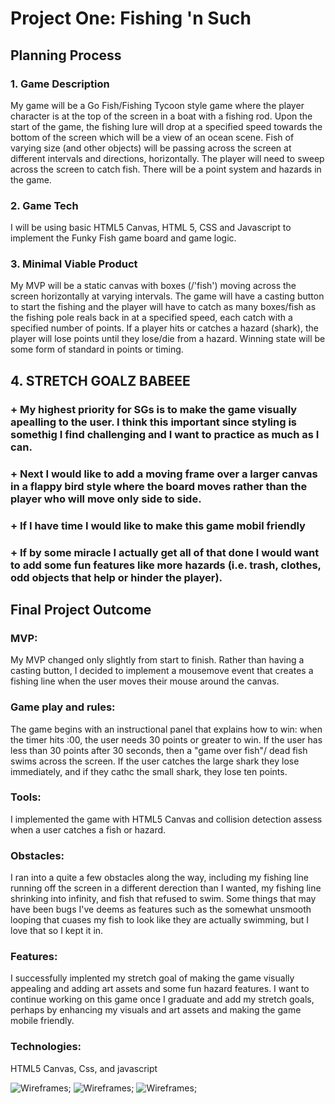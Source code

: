 # **Project One: Fishing 'n Such**

## Planning Process
### 1. Game Description
My game will be a Go Fish/Fishing Tycoon style game where the player character is at the top of the screen in a boat with a fishing rod. Upon the start of the game, the fishing lure will drop at a specified speed towards the bottom of the screen which will be a view of an ocean scene. Fish of varying size (and other objects) will be passing across the screen at different intervals and directions, horizontally. The player will need to sweep across the screen to catch fish. There will be a point system and hazards in the game.

### 2. Game Tech
I will be using basic HTML5 Canvas, HTML 5, CSS and Javascript to implement the Funky Fish game board and game logic.

### 3. Minimal Viable Product
My MVP will be a static canvas with boxes (/'fish') moving across the screen horizontally at varying intervals. The game will have a casting button to start the fishing and the player will have to catch as many boxes/fish as the fishing pole reals back in at a specified speed, each catch with a specified number of points. If a player hits or catches a hazard (shark), the player will lose points until they lose/die from a hazard. Winning state will be some form of standard in points or timing.

## 4. STRETCH GOALZ BABEEE
### + My highest priority for SGs is to make the game visually apealling to the user. I think this important since styling is somethig I find challenging and I want to practice as much as I can.
### + Next I would like to add a moving frame over a larger canvas in a flappy bird style where the board moves rather than the player who will move only side to side.
### + If I have time I would like to make this game mobil friendly
### + If by some miracle I actually get all of that done I would want to add some fun features like more hazards (i.e. trash, clothes, odd objects that help or hinder the player).

## Final Project Outcome
### MVP: 
My MVP changed only slightly from start to finish. Rather than having a casting button, I decided to implement a mousemove event that creates a fishing line when the user moves their mouse around the canvas.

### Game play and rules:
The game begins with an instructional panel that explains how to win: when the timer hits :00, the user needs 30 points or greater to win. If the user has less than 30 points after 30 seconds, then a "game over fish"/ dead fish swims across the screen. If the user catches the large shark they lose immediately, and if they cathc the small shark, they lose ten points.

### Tools:
I implemented the game with HTML5 Canvas and collision detection assess when a user catches a fish or hazard.

### Obstacles:
I ran into a quite a few obstacles along the way, including my fishing line running off the screen in a different derection than I wanted, my fishing line shrinking into infinity, and fish that refused to swim. Some things that may have been bugs I've deems as features such as the somewhat unsmooth looping that cuases my fish to look like they are actually swimming, but I love that so I kept it in.

### Features:
I successfully implented my stretch goal of making the game visually appealing and adding art assets and some fun hazard features. I want to continue working on this game once I graduate and add my stretch goals, perhaps by enhancing my visuals and art assets and making the game mobile friendly.

### Technologies:
HTML5 Canvas, Css, and javascript

![Wireframes](../img/mrkp1.jpg);
![Wireframes](../img/mrkp2.jpg);
![Wireframes](../img/mrkp3.jpg);
